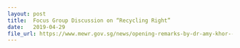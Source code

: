 ```yaml
---
layout: post
title:  Focus Group Discussion on “Recycling Right”
date:   2019-04-29
file_url: https://www.mewr.gov.sg/news/opening-remarks-by-dr-amy-khor--senior-minister-of-state-for-the-environment-and-water-resources--at-the-fgd-on-recycling-right-at-mewr-hall-on-29-april-2019https://www.mewr.gov.sg/news/60-per-cent-of-singaporean-households-recycle-regularly
---
```

